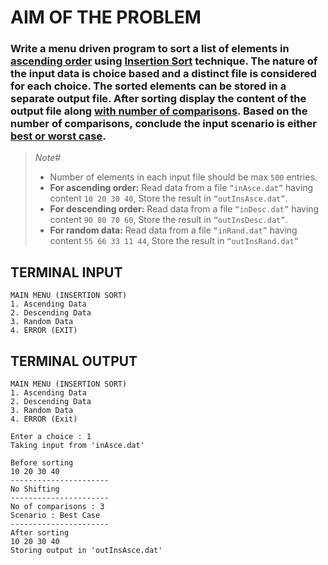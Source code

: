 # AIM OF THE PROBLEM
### Write a menu driven program to sort a list of elements in <u>ascending order</u> using <u>Insertion Sort</u> technique. The nature of the input data is choice based and a distinct file is considered for each choice. The sorted elements can be stored in a separate output file. After sorting display the content of the output file along <u>with number of comparisons</u>. Based on the number of comparisons, conclude the input scenario is either <u>best or worst case</u>.

> _Note#_
> - Number of elements in each input file should be max `500` entries.
> - __For ascending order:__ Read data from a file `“inAsce.dat”` having content `10 20 30 40`, Store the result in `“outInsAsce.dat”`.
>- __For descending order:__ Read data from a file `“inDesc.dat”` having content `90 80 70 60`, Store the result in `“outInsDesc.dat”`.
> - __For random data:__ Read data from a file `“inRand.dat”` having content `55 66 33 11 44`, Store the result in `“outInsRand.dat”`

## TERMINAL INPUT
```console
MAIN MENU (INSERTION SORT)
1. Ascending Data
2. Descending Data
3. Random Data
4. ERROR (EXIT)
```
## TERMINAL OUTPUT
```console
MAIN MENU (INSERTION SORT)
1. Ascending Data
2. Descending Data
3. Random Data
4. ERROR (Exit)

Enter a choice : 1
Taking input from 'inAsce.dat'

Before sorting
10 20 30 40
----------------------
No Shifting
----------------------
No of comparisons : 3
Scenario : Best Case
----------------------
After sorting
10 20 30 40
Storing output in 'outInsAsce.dat'
```